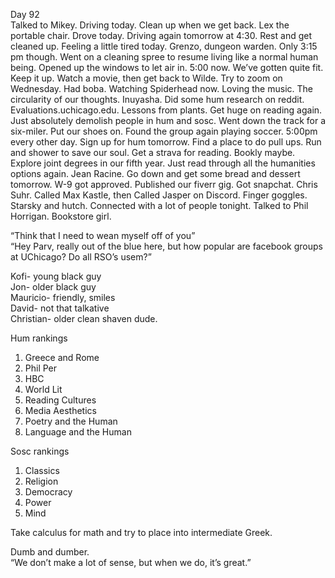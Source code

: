 Day 92  
Talked to Mikey. Driving today. Clean up when we get back. Lex the portable chair. Drove today. Driving again tomorrow at 4:30. Rest and get cleaned up. Feeling a little tired today. Grenzo, dungeon warden. Only 3:15 pm though. Went on a cleaning spree to resume living like a normal human being. Opened up the windows to let air in. 5:00 now. We’ve gotten quite fit. Keep it up. Watch a movie, then get back to Wilde. Try to zoom on Wednesday. Had boba. Watching Spiderhead now. Loving the music. The circularity of our thoughts. Inuyasha. Did some hum research on reddit. Evaluations.uchicago.edu. Lessons from plants. Get huge on reading again. Just absolutely demolish people in hum and sosc. Went down the track for a six-miler. Put our shoes on. Found the group again playing soccer. 5:00pm every other day. Sign up for hum tomorrow. Find a place to do pull ups. Run and shower to save our soul. Get a strava for reading. Bookly maybe. Explore joint degrees in our fifth year. Just read through all the humanities options again. Jean Racine. Go down and get some bread and dessert tomorrow. W-9 got approved. Published our fiverr gig. Got snapchat. Chris Suhr. Called Max Kastle, then Called Jasper on Discord. Finger goggles. Starsky and hutch. Connected with a lot of people tonight. Talked to Phil Horrigan. Bookstore girl.   
   
“Think that I need to wean myself off of you”  
“Hey Parv, really out of the blue here, but how popular are facebook groups at UChicago? Do all RSO’s usem?”

Kofi- young black guy  
Jon- older black guy  
Mauricio- friendly, smiles  
David- not that talkative  
Christian- older clean shaven dude.

Hum rankings

1. Greece and Rome  
2. Phil Per  
3. HBC  
4. World Lit  
5. Reading Cultures  
6. Media Aesthetics  
7. Poetry and the Human  
8. Language and the Human

Sosc rankings

1. Classics  
2. Religion  
3. Democracy  
4. Power  
5. Mind

Take calculus for math and try to place into intermediate Greek.

Dumb and dumber.   
“We don’t make a lot of sense, but when we do, it’s great.”
